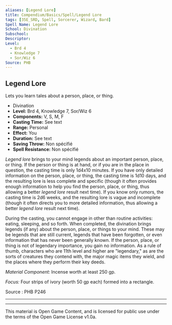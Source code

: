 ```yaml
---
aliases: [Legend Lore]
title: Compendium/Basics/Spell/Legend Lore
tags: [35E_SRD, Spell, Sorcerer, Wizard, Bard]
Spell Name: Legend Lore
School: Divination
Subschool: 
Descriptor: 
Level:
  - Brd 4
  - Knowledge 7
  - Sor/Wiz 6
Source: PHB
---
```



## Legend Lore

Lets you learn tales about a person, place, or thing.

*   Divination
*   **Level:** Brd 4, Knowledge 7, Sor/Wiz 6
*   **Components:** V, S, M, F
*   **Casting Time:** See text
*   **Range:** Personal
*   **Effect:** You
*   **Duration:** See text
*   **Saving Throw:** Non spécifié
*   **Spell Resistance:** Non spécifié

<p><i>Legend lore</i> brings to your mind legends about an important person, place, or thing. If the person or thing is at hand, or if you are in the place in question, the casting time is only 1d4x10 minutes. If you have only detailed information on the person, place, or thing, the casting time is 1d10 days, and the resulting lore is less complete and specific (though it often provides enough information to help you find the person, place, or thing, thus allowing a better <i>legend lore</i> result next time). If you know only rumors, the casting time is 2d6 weeks, and the resulting lore is vague and incomplete (though it often directs you to more detailed information, thus allowing a better <i>legend lore</i> result next time).</p><p>During the casting, you cannot engage in other than routine activities: eating, sleeping, and so forth. When completed, the divination brings legends (if any) about the person, place, or things to your mind. These may be legends that are still current, legends that have been forgotten, or even information that has never been generally known. If the person, place, or thing is not of legendary importance, you gain no information. As a rule of thumb, characters who are 11th level and higher are "legendary," as are the sorts of creatures they contend with, the major magic items they wield, and the places where they perform their key deeds.</p><p><i>Material Component:</i> Incense worth at least 250 gp.</p><p><i>Focus:</i> Four strips of ivory (worth 50 gp each) formed into a rectangle.</p>

Source : PHB P246

---

---

This material is Open Game Content, and is licensed for public use under
the terms of the Open Game License v1.0a.
